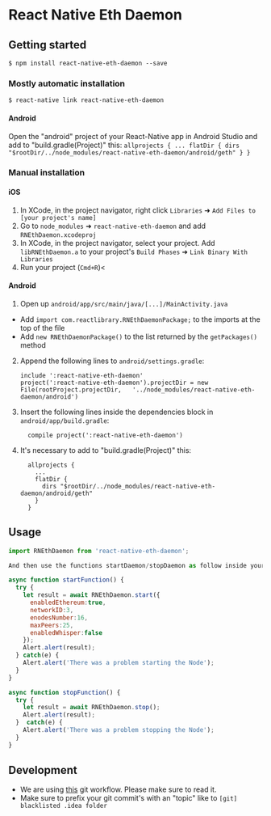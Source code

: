 # React Native Eth Daemon

## Getting started

`$ npm install react-native-eth-daemon --save`

### Mostly automatic installation

`$ react-native link react-native-eth-daemon`

#### Android
Open the "android" project of your React-Native app in Android Studio and add to "build.gradle(Project)" this:
    ```
      allprojects {
        ...
        flatDir {
          dirs "$rootDir/../node_modules/react-native-eth-daemon/android/geth"
        }
      }
    ```

### Manual installation


#### iOS

1. In XCode, in the project navigator, right click `Libraries` ➜ `Add Files to [your project's name]`
2. Go to `node_modules` ➜ `react-native-eth-daemon` and add `RNEthDaemon.xcodeproj`
3. In XCode, in the project navigator, select your project. Add `libRNEthDaemon.a` to your project's `Build Phases` ➜ `Link Binary With Libraries`
4. Run your project (`Cmd+R`)<

#### Android

1. Open up `android/app/src/main/java/[...]/MainActivity.java`
  - Add `import com.reactlibrary.RNEthDaemonPackage;` to the imports at the top of the file
  - Add `new RNEthDaemonPackage()` to the list returned by the `getPackages()` method
2. Append the following lines to `android/settings.gradle`:
  	```
  	include ':react-native-eth-daemon'
  	project(':react-native-eth-daemon').projectDir = new File(rootProject.projectDir, 	'../node_modules/react-native-eth-daemon/android')
  	```
3. Insert the following lines inside the dependencies block in `android/app/build.gradle`:
  	```
      compile project(':react-native-eth-daemon')
  	```
4. It's necessary to add to "build.gradle(Project)" this:
    ```
      allprojects {
        ...
        flatDir {
          dirs "$rootDir/../node_modules/react-native-eth-daemon/android/geth"
        }
      }
    ```

## Usage
```javascript
import RNEthDaemon from 'react-native-eth-daemon';

And then use the functions startDaemon/stopDaemon as follow inside your JS:

async function startFunction() {
  try {
    let result = await RNEthDaemon.start({
      enabledEthereum:true,
      networkID:3,
      enodesNumber:16,
      maxPeers:25,
      enabledWhisper:false
    });
    Alert.alert(result);
  } catch(e) {
    Alert.alert('There was a problem starting the Node');
  }
}

async function stopFunction() {
  try {
    let result = await RNEthDaemon.stop();
    Alert.alert(result);
  }  catch(e) {
    Alert.alert('There was a problem stopping the Node');
  }
}
```

## Development
- We are using [this](http://nvie.com/posts/a-successful-git-branching-model/) git workflow. Please make sure to read it.
- Make sure to prefix your git commit's with an "topic" like to `[git] blacklisted .idea folder`
